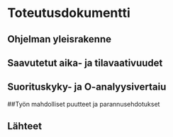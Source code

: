 # Toteutusdokumentti

## Ohjelman yleisrakenne


## Saavutetut aika- ja tilavaativuudet

## Suorituskyky- ja O-analyysivertaiu

##Työn mahdolliset puutteet ja parannusehdotukset

## Lähteet
